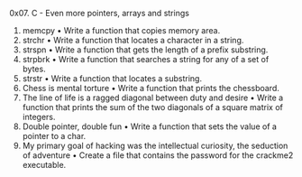 0x07. C - Even more pointers, arrays and strings
1.	memcpy
•	Write a function that copies memory area.
2.	strchr
•	Write a function that locates a character in a string.
3.	strspn
•	Write a function that gets the length of a prefix substring.
4.	strpbrk
•	Write a function that searches a string for any of a set of bytes.
5.	strstr
•	Write a function that locates a substring.
6.	Chess is mental torture
•	Write a function that prints the chessboard.
7.	The line of life is a ragged diagonal between duty and desire
•	Write a function that prints the sum of the two diagonals of a square matrix of integers.
8.	Double pointer, double fun
•	Write a function that sets the value of a pointer to a char.
9.	My primary goal of hacking was the intellectual curiosity, the seduction of adventure
•	Create a file that contains the password for the crackme2 executable.

